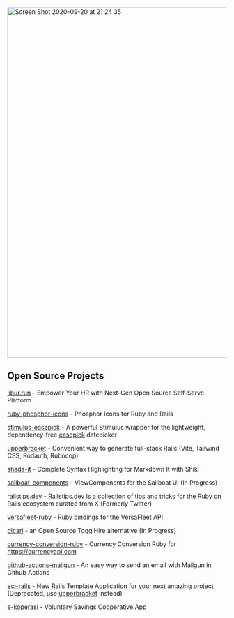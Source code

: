 <img width="804" alt="Screen Shot 2020-09-20 at 21 24 35" src="https://user-images.githubusercontent.com/6563823/93713711-d58a7880-fb87-11ea-989c-d493997860fc.png">

## Open Source Projects

[libur.run](https://github.com/maful/libur.run) - Empower Your HR with Next-Gen Open Source Self-Serve Platform

[ruby-phosphor-icons](https://github.com/maful/ruby-phosphor-icons) - Phosphor Icons for Ruby and Rails

[stimulus-easepick](https://github.com/maful/stimulus-easepick) - A powerful Stimulus wrapper for the lightweight, dependency-free [easepick](https://easepick.com/) datepicker

[upperbracket](https://github.com/maful/upperbracket) - Convenient way to generate full-stack Rails (Vite, Tailwind CSS, Rodauth, Rubocop)

[shada-it](https://github.com/maful/shada-it) - Complete Syntax Highlighting for Markdown It with Shiki

[sailboat_components](https://github.com/maful/sailboat_components) - ViewComponents for the Sailboat UI (In Progress)

[railstips.dev](https://github.com/maful/railstips.dev) - Railstips.dev is a collection of tips and tricks for the Ruby on Rails ecosystem curated from X (Formerly Twitter)

[versafleet-ruby](https://github.com/maful/versafleet-ruby) - Ruby bindings for the VersaFleet API

[dicari](https://github.com/maful/dicari) - an Open Source TogglHire alternative (In Progress)

[currency-conversion-ruby](https://github.com/maful/currency-conversion-ruby) - Currency Conversion Ruby for https://currencyapi.com

[github-actions-mailgun](https://github.com/maful/github-actions-mailgun) - An easy way to send an email with Mailgun in Github Actions

[eci-rails](https://github.com/maful/eci-rails) - New Rails Template Application for your next amazing project (Deprecated, use [upperbracket](https://github.com/maful/upperbracket) instead)

[e-koperasi](https://github.com/maful/e-koperasi) - Voluntary Savings Cooperative App
